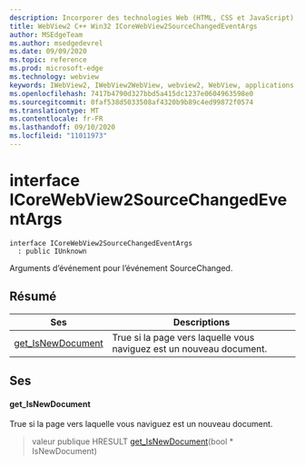 ```yaml
---
description: Incorporer des technologies Web (HTML, CSS et JavaScript) dans vos applications natives avec le contrôle Microsoft Edge WebView2
title: WebView2 C++ Win32 ICoreWebView2SourceChangedEventArgs
author: MSEdgeTeam
ms.author: msedgedevrel
ms.date: 09/09/2020
ms.topic: reference
ms.prod: microsoft-edge
ms.technology: webview
keywords: IWebView2, IWebView2WebView, webview2, WebView, applications Win32, Win32, Edge, ICoreWebView2, ICoreWebView2Controller, contrôle de navigateur, html Edge, ICoreWebView2SourceChangedEventArgs
ms.openlocfilehash: 7417b4790d327bbd5a415dc1237e0604963598e0
ms.sourcegitcommit: 0faf538d5033508af4320b9b89c4ed99872f0574
ms.translationtype: MT
ms.contentlocale: fr-FR
ms.lasthandoff: 09/10/2020
ms.locfileid: "11011973"
---
```

# interface ICoreWebView2SourceChangedEventArgs 

```
interface ICoreWebView2SourceChangedEventArgs
  : public IUnknown
```

Arguments d’événement pour l’événement SourceChanged.

## Résumé

 Ses                        | Descriptions
--------------------------------|---------------------------------------------
[get_IsNewDocument](#get_isnewdocument) | True si la page vers laquelle vous naviguez est un nouveau document.

## Ses

#### get_IsNewDocument 

True si la page vers laquelle vous naviguez est un nouveau document.

> valeur publique HRESULT [get_IsNewDocument](#get_isnewdocument)(bool * IsNewDocument)

